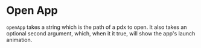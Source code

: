 # Open App

`openApp` takes a string which is the path of a pdx to open. It also takes an optional second argument, which, when it it true, will show the app's launch animation.
